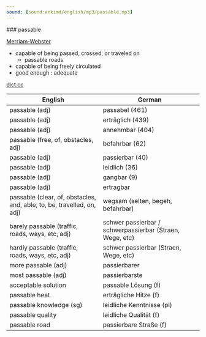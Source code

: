 ```yaml
---
sound: [sound:ankimd/english/mp3/passable.mp3]
---
```


\### passable

[Merriam-Webster](https://www.merriam-webster.com/dictionary/passable)

- capable of being passed, crossed, or traveled on
    - passable roads
- capable of being freely circulated
- good enough : adequate

[dict.cc](https://www.dict.cc/passable)

| English        | German       |
| -------------- | ------------ |
| passable (adj) | passabel (461) |
| passable (adj) | erträglich (439) |
| passable (adj) | annehmbar (404) |
| passable (free, of, obstacles, adj) | befahrbar (62) |
| passable (adj) | passierbar (40) |
| passable (adj) | leidlich (36) |
| passable (adj) | gangbar (9) |
| passable (adj) | ertragbar |
| passable (clear, of, obstacles, and, able, to, be, travelled, on, adj) | wegsam (selten, begeh, befahrbar) |
| barely passable (traffic, roads, ways, etc, adj) | schwer passierbar / schwerpassierbar (Straen, Wege, etc) |
| hardly passable (traffic, roads, ways, etc, adj) | schwer passierbar (Straen, Wege, etc) |
| more passable (adj) | passierbarer |
| most passable (adj) | passierbarste |
| acceptable solution | passable Lösung (f) |
| passable heat | erträgliche Hitze (f) |
| passable knowledge (sg) | leidliche Kenntnisse (pl) |
| passable quality | leidliche Qualität (f) |
| passable road | passierbare Straße (f) |
